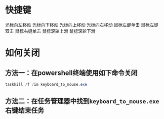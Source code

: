 # 快捷键
<Left Alt-h> 光标向左移动
<Left Alt-j> 光标向下移动
<Left Alt-k> 光标向上移动
<Left Alt-l> 光标向右移动
<Left Alt-o> 鼠标左键单击
<Left Alt-a> 鼠标左键双击
<Left Alt-x> 鼠标右键单击
<Left Alt-b> 鼠标滚轮上滑
<Left Alt-n> 鼠标滚轮下滑
# 如何关闭
## 方法一：在powershell终端使用如下命令关闭
```powershell
taskkill /f /im keyboard_to_mouse.exe
```
## 方法二：在任务管理器中找到`keyboard_to_mouse.exe`右键结束任务
